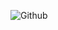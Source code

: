 ![Github](https://user-images.githubusercontent.com/113636765/236749211-1921de8a-d6ba-4a76-bfbf-ee870a04f43b.png)
